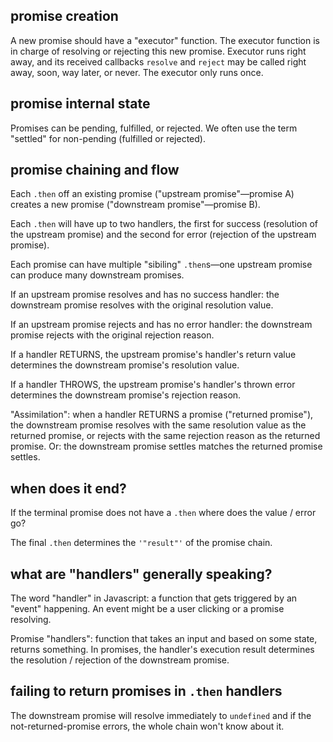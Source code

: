 ## promise creation

A new promise should have a "executor" function. The executor function is in charge of resolving or rejecting this new promise. Executor runs right away, and its received callbacks `resolve` and `reject` may be called right away, soon, way later, or never. The executor only runs once.

## promise internal state

Promises can be pending, fulfilled, or rejected. We often use the term "settled" for non-pending (fulfilled or rejected).

## promise chaining and flow

Each `.then` off an existing promise ("upstream promise"—promise A) creates a new promise ("downstream promise"—promise B). 

Each `.then` will have up to two handlers, the first for success (resolution of the upstream promise) and the second for error (rejection of the upstream promise).

Each promise can have multiple "sibiling" `.then`s—one upstream promise can produce many downstream promises.

If an upstream promise resolves and has no success handler: the downstream promise resolves with the original resolution value.

If an upstream promise rejects and has no error handler: the downstream promise rejects with the original rejection reason.

If a handler RETURNS, the upstream promise's handler's return value determines the downstream promise's resolution value.

If a handler THROWS, the upstream promise's handler's thrown error determines the downstream promise's rejection reason.

"Assimilation": when a handler RETURNS a promise ("returned promise"), the downstream promise resolves with the same resolution value as the returned promise, or rejects with the same rejection reason as the returned promise. Or: the downstream promise settles matches the returned promise settles.


## when does it end?

If the terminal promise does not have a `.then` where does the value / error go?

The final `.then` determines the `'"result"'` of the promise chain.

## what are "handlers" generally speaking?

The word "handler" in Javascript: a function that gets triggered by an "event" happening. An event might be a user clicking or a promise resolving.

Promise "handlers": function that takes an input and based on some state, returns something. In promises, the handler's execution result determines the resolution / rejection of the downstream promise.

## failing to return promises in `.then` handlers

The downstream promise will resolve immediately to `undefined` and if the not-returned-promise errors, the whole chain won't know about it.
